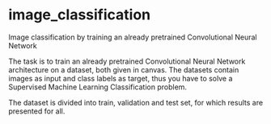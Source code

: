 # image_classification
Image classification by training an already pretrained Convolutional Neural Network


The task is to train an already pretrained Convolutional Neural Network architecture on a dataset, both given in canvas. The datasets contain images as input and class labels as target, thus you have to solve a Supervised Machine Learning Classification problem.

The dataset is divided into train, validation and test set, for which results are presented for all.
